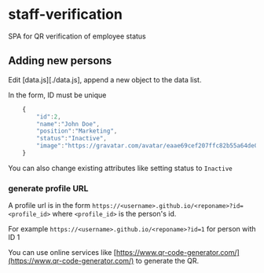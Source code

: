 # staff-verification
SPA for QR verification of employee status

## Adding new persons

Edit [data.js][./data.js], append a new object to the data list.

In the form, ID must be unique

```js
    {
        "id":2,
        "name":"John Doe",
        "position":"Marketing",
        "status":"Inactive",
        "image":"https://gravatar.com/avatar/eaae69cef207ffc82b55a64de0718e23?s=400&d=robohash&r=x"
    }
```

You can also change existing attributes like setting status to `Inactive`

### generate profile URL

A profile url is in the form `https://<username>.github.io/<reponame>?id=<profile_id>` where `<profile_id>` is the person's id. 

For example `https://<username>.github.io/<reponame>?id=1` for person with ID 1

You can use online services like [https://www.qr-code-generator.com/](https://www.qr-code-generator.com/) to generate the QR.



